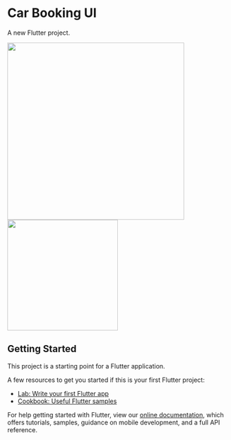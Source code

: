 # Car Booking UI

A new Flutter project.

<img src="https://user-images.githubusercontent.com/58139175/116776420-f6a03980-aa85-11eb-80cf-582ef3c3fb02.JPG" width="400">


<img src="https://user-images.githubusercontent.com/58139175/116776419-f56f0c80-aa85-11eb-93eb-2ea8225b1c13.JPG" width="250">



## Getting Started

This project is a starting point for a Flutter application.

A few resources to get you started if this is your first Flutter project:

- [Lab: Write your first Flutter app](https://flutter.dev/docs/get-started/codelab)
- [Cookbook: Useful Flutter samples](https://flutter.dev/docs/cookbook)

For help getting started with Flutter, view our
[online documentation](https://flutter.dev/docs), which offers tutorials,
samples, guidance on mobile development, and a full API reference.

